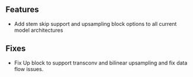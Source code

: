 ## Features
- Add stem skip support and upsampling block options to all current model architectures

## Fixes
- Fix Up block to support transconv and bilinear upsampling and fix data flow issues.
